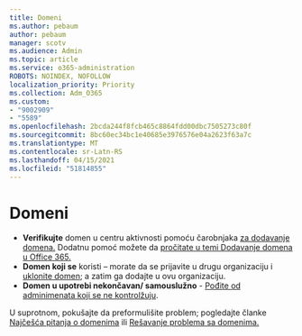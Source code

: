 ```yaml
---
title: Domeni
ms.author: pebaum
author: pebaum
manager: scotv
ms.audience: Admin
ms.topic: article
ms.service: o365-administration
ROBOTS: NOINDEX, NOFOLLOW
localization_priority: Priority
ms.collection: Adm_O365
ms.custom:
- "9002909"
- "5589"
ms.openlocfilehash: 2bcda244f8fcb465c8864fdd00dbc7505273c80f
ms.sourcegitcommit: 8bc60ec34bc1e40685e3976576e04a2623f63a7c
ms.translationtype: MT
ms.contentlocale: sr-Latn-RS
ms.lasthandoff: 04/15/2021
ms.locfileid: "51814855"
---
```

# <a name="domains"></a>Domeni

- **Verifikujte** domen u centru aktivnosti pomoću čarobnjaka [za dodavanje domena.](https://admin.microsoft.com/Adminportal#/Domains/Wizard) Dodatnu pomoć možete da [pročitate u temi Dodavanje domena u Office 365.](https://docs.microsoft.com/microsoft-365/admin/setup/add-domain?view=o365-worldwide)
- **Domen koji se** koristi – morate da se prijavite u drugu organizaciju i [uklonite domen](https://docs.microsoft.com/microsoft-365/admin/get-help-with-domains/remove-a-domain?view=o365-worldwide); a zatim ga dodajte u ovu organizaciju.
- **Domen u upotrebi nekončavan/ samouslužno**  -  [Pođite od adminimenata koji se ne kontrolžuju](https://docs.microsoft.com/azure/active-directory/users-groups-roles/domains-admin-takeover).

U suprotnom, pokušajte da preformulišite problem; pogledajte članke [Najčešća pitanja o domenima](https://docs.microsoft.com/microsoft-365/admin/setup/domains-faq?view=o365-worldwide) ili [Rešavanje problema sa domenima.](https://docs.microsoft.com/microsoft-365/admin/get-help-with-domains/find-and-fix-issues?view=o365-worldwide)
